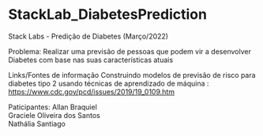 # StackLab_DiabetesPrediction
Stack Labs - Predição de Diabetes (Março/2022)

Problema: Realizar uma previsão de pessoas que podem vir a desenvolver Diabetes com base nas suas características atuais

Links/Fontes de informação Construindo modelos de previsão de risco para diabetes tipo 2 usando técnicas de aprendizado de máquina : https://www.cdc.gov/pcd/issues/2019/19_0109.htm

Paticipantes: Allan Braquiel</br>
              Graciele Oliveira dos Santos</br> 
              Nathália Santiago

